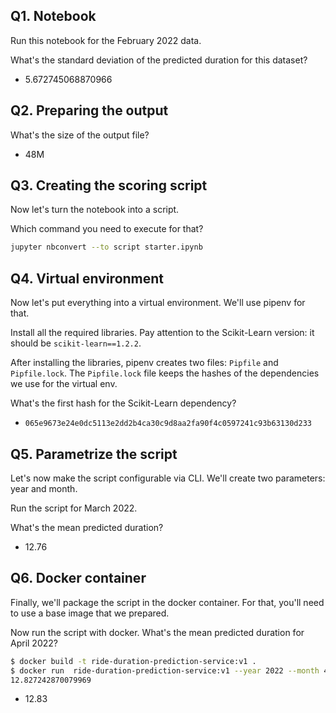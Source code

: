 ## Q1. Notebook

Run this notebook for the February 2022 data.

What's the standard deviation of the predicted duration for this dataset?

* 5.672745068870966


## Q2. Preparing the output

What's the size of the output file?

* 48M

## Q3. Creating the scoring script

Now let's turn the notebook into a script. 

Which command you need to execute for that?

```bash
jupyter nbconvert --to script starter.ipynb
```

## Q4. Virtual environment

Now let's put everything into a virtual environment. We'll use pipenv for that.

Install all the required libraries. Pay attention to the Scikit-Learn version:
it should be `scikit-learn==1.2.2`. 

After installing the libraries, pipenv creates two files: `Pipfile`
and `Pipfile.lock`. The `Pipfile.lock` file keeps the hashes of the
dependencies we use for the virtual env.

What's the first hash for the Scikit-Learn dependency?

- `065e9673e24e0dc5113e2dd2b4ca30c9d8aa2fa90f4c0597241c93b63130d233`


## Q5. Parametrize the script

Let's now make the script configurable via CLI. We'll create two 
parameters: year and month.

Run the script for March 2022. 

What's the mean predicted duration? 

* 12.76

## Q6. Docker container 

Finally, we'll package the script in the docker container. 
For that, you'll need to use a base image that we prepared. 

Now run the script with docker. What's the mean predicted duration
for April 2022? 

```bash
$ docker build -t ride-duration-prediction-service:v1 .
$ docker run  ride-duration-prediction-service:v1 --year 2022 --month 4
12.827242870079969
```

* 12.83